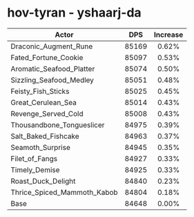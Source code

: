 # hov-tyran - yshaarj-da
| Actor | DPS | Increase |
|---|:---:|:---:|
|Draconic_Augment_Rune|85169|0.62%|
|Fated_Fortune_Cookie|85097|0.53%|
|Aromatic_Seafood_Platter|85074|0.50%|
|Sizzling_Seafood_Medley|85051|0.48%|
|Feisty_Fish_Sticks|85025|0.45%|
|Great_Cerulean_Sea|85014|0.43%|
|Revenge_Served_Cold|85008|0.43%|
|Thousandbone_Tongueslicer|84975|0.39%|
|Salt_Baked_Fishcake|84963|0.37%|
|Seamoth_Surprise|84945|0.35%|
|Filet_of_Fangs|84927|0.33%|
|Timely_Demise|84925|0.33%|
|Roast_Duck_Delight|84840|0.23%|
|Thrice_Spiced_Mammoth_Kabob|84804|0.18%|
|Base|84648|0.00%|
